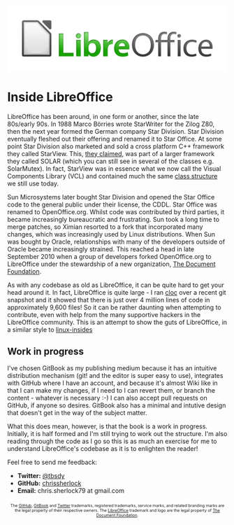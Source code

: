 ![](LibreOffice_external_logo_1200px.png)
# Inside LibreOffice

LibreOffice has been around, in one form or another, since the late 80s/early 90s. In 1988 Marco Börries wrote StarWriter for the Zilog Z80, then the next year formed the German company Star Division. Star Division eventually fleshed out their offering and renamed it to Star Office. At some point Star Division also marketed and sold a cross platform C++ framework they called StarView. This, [they claimed](http://www.trumphurst.com/cpplibs/datapage.php?frompage=navbar&sqldata=Category%3D%27Mcom2%27), was part of a larger framework they called SOLAR (which you can still see in several of the classes e.g. SolarMutex). In fact, StarView was in essence what we now call the Visual Components Library (VCL) and contained much the same [class structure](http://collaboration.cmc.ec.gc.ca/science/rpn/biblio/ddj/Website/articles/DDJ/1993/9312/9312h/9312h.htm) we still use today.

Sun Microsystems later bought Star Division and opened the Star Office code to the general public under their license, the CDDL. Star Office was renamed to OpenOffice.org. Whilst code was contributed by third parties, it became increasingly bureaucratic and frustrating. Sun took a long time to merge patches, so Ximian resorted to a fork that incorporated many changes, which was increasingly used by Linux distributions. When Sun was bought by Oracle, relationships with many of the developers outside of Oracle became increasingly strained. This reached a head in late September 2010 when a group of developers forked OpenOffice.org to LibreOffice under the stewardship of a new organization, [The Document Foundation](https://www.documentfoundation.org).

As with any codebase as old as LibreOffice, it can be quite hard to get your head around it. In fact, LibreOffice is quite large - I ran [cloc](https://github.com/AlDanial/cloc) over a recent git snapshot and it showed that there is just over 4 million lines of code in approximately 9,600 files! So it can be rather daunting when attempting to contribute, even with help from the many supportive hackers in the LibreOffice community. This is an attempt to show the guts of LibreOffice, in a similar style to [linux-insides](https://0xax.gitbooks.io/linux-insides/content/)


## Work in progress
I've chosen GitBook as my publishing medium because it has an intuitive distribution mechanism (git! and the editor is super easy to use), integrates with GitHub where I have an account, and because it's almost Wiki like in that I can make my changes, if I need to I can revert them, or branch the content - whatever is necessary :-) I can also accept pull requests on GitHub, if anyone so desires. GitBook also has a minimal and intutive design that doesn't get in the way of the subject matter. 

What this does mean, however, is that the book is a work in progress. Initially, it is half formed and I'm still trying to work out the structure. I'm also reading through the code as I go so this is as much an exercise for me to understand LibreOffice's codebase as it is to enlighten the reader!

Feel free to send me feedback:

* **Twitter:** [@tbsdy](https://twitter.com/tbsdy)
* **GitHub:** [chrissherlock](https://github.com/chrissherlock)
* **Email:** chris.sherlock79 at gmail.com

<div style="margin-top:20px; font-size: xx-small; text-align:center;">The <a href="https://github.com/">GitHub</a>, <a href="https://www.gitbook.com">GitBook</a> and <a href="https://twitter.com/">Twitter</a> trademarks, registered trademarks, service marks, and related branding marks are the legal property of their respective owners. The <a href="https://www.libreoffice.org/">LibreOffice</a> trademark and logo are the legal property of <a href="https://www.documentfoundation.org/">The Document Foundation</a>.</div>

